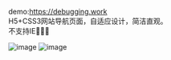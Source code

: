 demo:https://debugging.work<br>
H5+CSS3网站导航页面，自适应设计，简洁直观。<br>
不支持IE🌝🌝🌝

![image](https://seek.moe/网站媒体/图片/debugging.work.demo1.png)
![image](https://seek.moe/网站媒体/图片/debugging.work.demo2.png)
